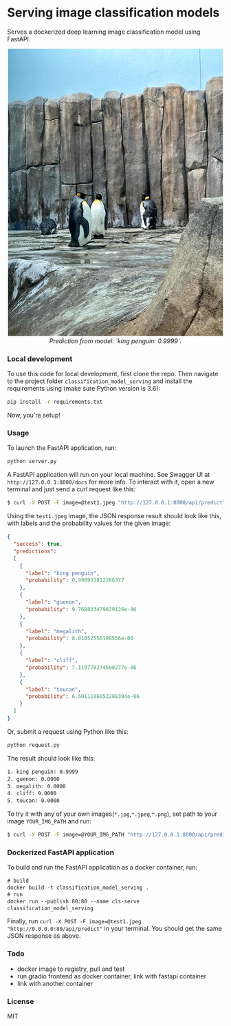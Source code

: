 # Serving image classification models

Serves a dockerized deep learning image classification model using FastAPI.

<p align="center">
  <a href="#"><img src="./test1.jpeg"/></a> <br />
  <em> 
    Prediction from model: `king penguin: 0.9999`.
    </em>
</p>

### Local development
To use this code for local development, first clone the repo. Then navigate to the project folder `classification_model_serving` and install the requirements using (make sure Python version is 3.6):
```bash
pip install -r requirements.txt
```
Now, you're setup!

### Usage

To launch the FastAPI application, run:
```python
python server.py
```

A FastAPI application will run on your local machine. See Swagger UI at `http://127.0.0.1:8000/docs` for more info.
To interact with it, open a new terminal and just send a curl request like this:
```bash
$ curl -X POST -F image=@test1.jpeg "http://127.0.0.1:8000/api/predict"
```

Using the `test1.jpeg` image, the JSON response result should look like this, with labels and the probability values for the given image:
```json
{
  "success": true, 
  "predictions": 
  [
    {
      "label": "king penguin", 
      "probability": 0.999931812286377
    }, 
    {
      "label": "guenon", 
      "probability": 9.768833479029126e-06
    }, 
    {
      "label": "megalith", 
      "probability": 8.01052556198556e-06
    }, 
    {
      "label": "cliff", 
      "probability": 7.119778274500277e-06
    }, 
    {
      "label": "toucan", 
      "probability": 6.5011186052288394e-06
    }
  ]
}
```

Or, submit a request using Python like this:
```python
python request.py
```
The result should look like this:
```bash
1. king penguin: 0.9999
2. guenon: 0.0000
3. megalith: 0.0000
4. cliff: 0.0000
5. toucan: 0.0000
```

To try it with any of your own images(`*.jpg`,`*.jpeg`,`*.png`), set path to your image `YOUR_IMG_PATH` and run:
```bash
$ curl -X POST -F image=@YOUR_IMG_PATH "http://127.0.0.1:8000/api/predict"
```

### Dockerized FastAPI application

To build and run the FastAPI application as a docker container, run:
```
# build
docker build -t classification_model_serving .
# run
docker run --publish 80:80 --name cls-serve classification_model_serving
```

Finally, run `curl -X POST -F image=@test1.jpeg "http://0.0.0.0:80/api/predict"` in your terminal. You should get the same JSON response as above.

### Todo
* docker image to registry, pull and test
* run gradio frontend as docker container, link with fastapi container
* link with another container

### License
MIT